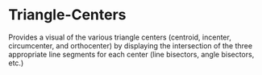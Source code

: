 # Triangle-Centers
Provides a visual of the various triangle centers (centroid, incenter, circumcenter, and orthocenter) by displaying the intersection of the three appropriate line segments for each center (line bisectors, angle bisectors, etc.) 
